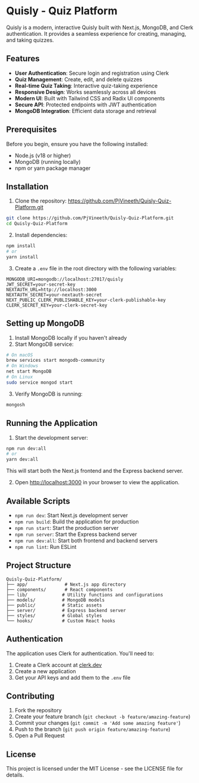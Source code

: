 # Quisly - Quiz Platform

Quisly is a modern, interactive Quisly built with Next.js, MongoDB, and Clerk authentication. It provides a seamless experience for creating, managing, and taking quizzes.

## Features

- **User Authentication**: Secure login and registration using Clerk
- **Quiz Management**: Create, edit, and delete quizzes
- **Real-time Quiz Taking**: Interactive quiz-taking experience
- **Responsive Design**: Works seamlessly across all devices
- **Modern UI**: Built with Tailwind CSS and Radix UI components
- **Secure API**: Protected endpoints with JWT authentication
- **MongoDB Integration**: Efficient data storage and retrieval

## Prerequisites

Before you begin, ensure you have the following installed:
- Node.js (v18 or higher)
- MongoDB (running locally)
- npm or yarn package manager

## Installation

1. Clone the repository: https://github.com/PjVineeth/Quisly-Quiz-Platform.git
```bash
git clone https://github.com/PjVineeth/Quisly-Quiz-Platform.git
cd Quisly-Quiz-Platform
```

2. Install dependencies:
```bash
npm install
# or
yarn install
```

3. Create a `.env` file in the root directory with the following variables:
```env
MONGODB_URI=mongodb://localhost:27017/quisly
JWT_SECRET=your-secret-key
NEXTAUTH_URL=http://localhost:3000
NEXTAUTH_SECRET=your-nextauth-secret
NEXT_PUBLIC_CLERK_PUBLISHABLE_KEY=your-clerk-publishable-key
CLERK_SECRET_KEY=your-clerk-secret-key
```

## Setting up MongoDB

1. Install MongoDB locally if you haven't already
2. Start MongoDB service:
```bash
# On macOS
brew services start mongodb-community
# On Windows
net start MongoDB
# On Linux
sudo service mongod start
```

3. Verify MongoDB is running:
```bash
mongosh
```

## Running the Application

1. Start the development server:
```bash
npm run dev:all
# or
yarn dev:all
```

This will start both the Next.js frontend and the Express backend server.

2. Open [http://localhost:3000](http://localhost:3000) in your browser to view the application.

## Available Scripts

- `npm run dev`: Start Next.js development server
- `npm run build`: Build the application for production
- `npm run start`: Start the production server
- `npm run server`: Start the Express backend server
- `npm run dev:all`: Start both frontend and backend servers
- `npm run lint`: Run ESLint

## Project Structure

```
Quisly-Quiz-Platform/
├── app/              # Next.js app directory
├── components/       # React components
├── lib/             # Utility functions and configurations
├── models/          # MongoDB models
├── public/          # Static assets
├── server/          # Express backend server
├── styles/          # Global styles
└── hooks/           # Custom React hooks
```

## Authentication

The application uses Clerk for authentication. You'll need to:
1. Create a Clerk account at [clerk.dev](https://clerk.dev)
2. Create a new application
3. Get your API keys and add them to the `.env` file

## Contributing

1. Fork the repository
2. Create your feature branch (`git checkout -b feature/amazing-feature`)
3. Commit your changes (`git commit -m 'Add some amazing feature'`)
4. Push to the branch (`git push origin feature/amazing-feature`)
5. Open a Pull Request

## License

This project is licensed under the MIT License - see the LICENSE file for details. 
